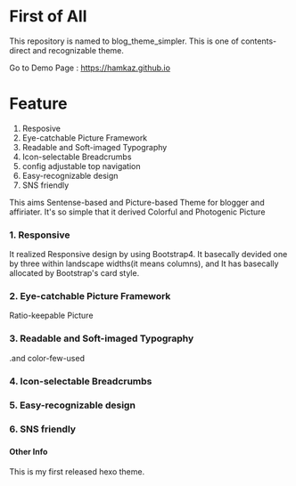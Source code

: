 # First of All
This repository is named to blog_theme_simpler.
This is one of contents-direct and recognizable theme.

Go to Demo Page : https://hamkaz.github.io

# Feature
1. Resposive
2. Eye-catchable Picture Framework
3. Readable and Soft-imaged Typography
4. Icon-selectable Breadcrumbs
5. config adjustable top navigation
6. Easy-recognizable design
7. SNS friendly


This aims Sentense-based and Picture-based Theme for blogger and affiriater.
It's so simple that it derived Colorful and Photogenic Picture

### 1. Responsive
It realized Responsive design by using Bootstrap4.
It basecally devided one by three within landscape widths(it means columns), and 
It has basecally allocated by Bootstrap's card style.

### 2. Eye-catchable Picture Framework
Ratio-keepable Picture

### 3. Readable and Soft-imaged Typography
.and color-few-used 

### 4. Icon-selectable Breadcrumbs

### 5. Easy-recognizable design

### 6. SNS friendly

###


#### Other Info
This is my first released hexo theme.
